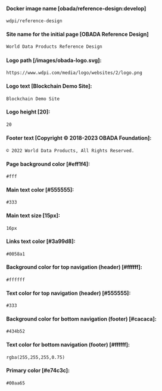 #### Docker image name [obada/reference-design:develop]
```
wdpi/reference-design
```
#### Site name for the initial page [OBADA Reference Design]
```sh
World Data Products Reference Design
```
#### Logo path [/images/obada-logo.svg]:
```
https://www.wdpi.com/media/logo/websites/2/logo.png
```
#### Logo text [Blockchain Demo Site]:
```
Blockchain Demo Site
```

#### Logo height [20]:
```sh
20
```

#### Footer text [Copyright © 2018-2023 OBADA Foundation]:
```
© 2022 World Data Products, All Rights Reserved.
```
#### Page background color [#eff1f4]:
```
#fff
```
#### Main text color [#555555]:
```
#333
```
#### Main text size [15px]:
```
16px
```
#### Links text color [#3a99d8]:
```
#0058a1
```
#### Background color for top navigation (header) [#ffffff]:
```
#ffffff
```
#### Text color for top navigation (header) [#555555]:
```
#333
```
#### Background color for bottom navigation (footer) [#cacaca]:
```
#434b52
```
#### Text color for bottom navigation (footer) [#ffffff]:
```
rgba(255,255,255,0.75)
```
#### Primary color [#e74c3c]:
```
#00aa65
```
